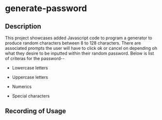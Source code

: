 # generate-password

## Description

This project showcases added Javascript code to program a generator to produce random characters between 8 to 128 characters. 
There are associated prompts the user will have to click ok or cancel on depending oh what they desire to be inputted within their random password. 
Below is list of criteras for the password--

* Lowercase letters

* Uppercase letters
 
* Numerics

* Special characters 

## Recording of Usage 


